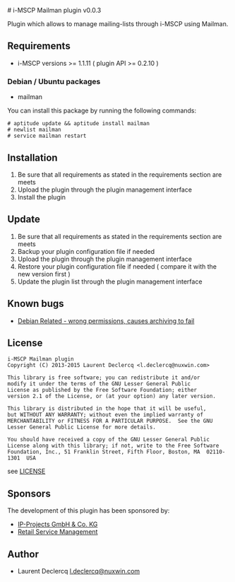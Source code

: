 # i-MSCP Mailman plugin v0.0.3

Plugin which allows to manage mailing-lists through i-MSCP using Mailman.

## Requirements

* i-MSCP versions >= 1.1.11 ( plugin API >= 0.2.10 )

### Debian / Ubuntu packages

* mailman

You can install this package by running the following commands:

```
# aptitude update && aptitude install mailman
# newlist mailman
# service mailman restart
```

## Installation

1. Be sure that all requirements as stated in the requirements section are meets
2. Upload the plugin through the plugin management interface
3. Install the plugin

## Update

1. Be sure that all requirements as stated in the requirements section are meets
2. Backup your plugin configuration file if needed
3. Upload the plugin through the plugin management interface
4. Restore your plugin configuration file if needed ( compare it with the new version first )
5. Update the plugin list through the plugin management interface

## Known bugs

* [Debian Related - wrong permissions, causes archiving to fail](http://bugs.debian.org/cgi-bin/bugreport.cgi?bug=603904 "Wrong permissions, causes archiving to fail")

## License

```
i-MSCP Mailman plugin
Copyright (C) 2013-2015 Laurent Declercq <l.declercq@nuxwin.com>

This library is free software; you can redistribute it and/or
modify it under the terms of the GNU Lesser General Public
License as published by the Free Software Foundation; either
version 2.1 of the License, or (at your option) any later version.

This library is distributed in the hope that it will be useful,
but WITHOUT ANY WARRANTY; without even the implied warranty of
MERCHANTABILITY or FITNESS FOR A PARTICULAR PURPOSE.  See the GNU
Lesser General Public License for more details.

You should have received a copy of the GNU Lesser General Public
License along with this library; if not, write to the Free Software
Foundation, Inc., 51 Franklin Street, Fifth Floor, Boston, MA  02110-1301  USA
```

see [LICENSE](LICENSE)

## Sponsors

The development of this plugin has been sponsored by:

* [IP-Projects GmbH & Co. KG](https://www.ip-projects.de/ "IP-Projects GmbH & Co. KG")
* [Retail Service Management](http://www.retailservicesystems.com "Retail Service Management")

## Author

* Laurent Declercq <l.declercq@nuxwin.com>
